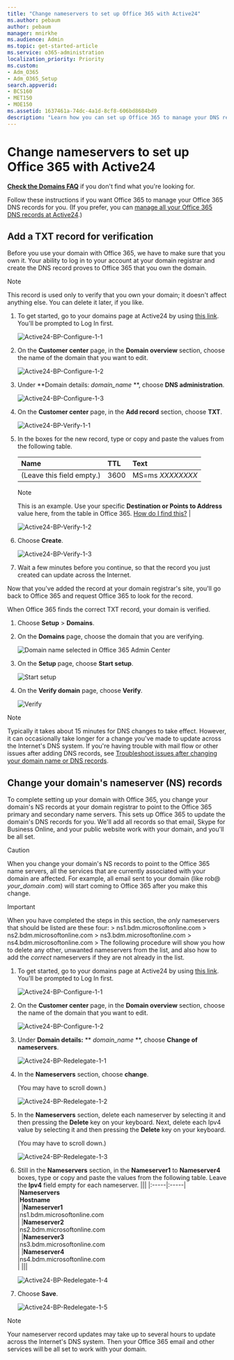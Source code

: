 ```yaml
---
title: "Change nameservers to set up Office 365 with Active24"
ms.author: pebaum
author: pebaum
manager: mnirkhe
ms.audience: Admin
ms.topic: get-started-article
ms.service: o365-administration
localization_priority: Priority
ms.custom:
- Adm_O365
- Adm_O365_Setup
search.appverid:
- BCS160
- MET150
- MOE150
ms.assetid: 1637461a-74dc-4a1d-8cf8-606bd8684bd9
description: "Learn how you can set up Office 365 to manage your DNS records at Active24. "
---
```


# Change nameservers to set up Office 365 with Active24

 **[Check the Domains FAQ](../setup/domains-faq.md)** if you don't find what you're looking for. 
  
Follow these instructions if you want Office 365 to manage your Office 365 DNS records for you. (If you prefer, you can [manage all your Office 365 DNS records at Active24](create-dns-records-at-active24.md).)
  
## Add a TXT record for verification

Before you use your domain with Office 365, we have to make sure that you own it. Your ability to log in to your account at your domain registrar and create the DNS record proves to Office 365 that you own the domain.
  
> [!NOTE]
> This record is used only to verify that you own your domain; it doesn't affect anything else. You can delete it later, if you like. 
  
1. To get started, go to your domains page at Active24 by using [this link](https://customer.active24.com/login.jsp). You'll be prompted to Log In first.
    
    ![Active24-BP-Configure-1-1](../media/33a223fd-57af-415c-9c5d-df18b1dee13d.png)
  
2. On the **Customer center** page, in the **Domain overview** section, choose the name of the domain that you want to edit. 
    
    ![Active24-BP-Configure-1-2](../media/487b9930-6a61-46b5-824b-1f87026210ce.png)
  
3. Under **Domain details:  *domain_name* **, choose **DNS administration**.
    
    ![Active24-BP-Configure-1-3](../media/0220173b-f73d-4659-a7d1-6f607afbb6d8.png)
  
4. On the **Customer center** page, in the **Add record** section, choose **TXT**.
    
    ![Active24-BP-Verify-1-1](../media/1e2afb98-af1d-494d-aad8-42ea3c29a675.png)
  
5. In the boxes for the new record, type or copy and paste the values from the following table.
    
   |**Name**|**TTL**|**Text**|
   |:-----|:-----|:-----|
    |(Leave this field empty.)  <br/> |3600  <br/> |MS=ms *XXXXXXXX*  <br/> 
    > [!NOTE]
    > This is an example. Use your specific **Destination or Points to Address** value here, from the table in Office 365. [How do I find this?](../get-help-with-domains/information-for-dns-records.md)  |
   
   ![Active24-BP-Verify-1-2](../media/ce5bc8bf-2809-4fe4-bcb8-2a281247ce35.png)
  
6. Choose **Create**.
    
    ![Active24-BP-Verify-1-3](../media/1f9c5de8-6360-435a-9d74-5045b0041660.png)
  
7. Wait a few minutes before you continue, so that the record you just created can update across the Internet.
    
Now that you've added the record at your domain registrar's site, you'll go back to Office 365 and request Office 365 to look for the record.
  
When Office 365 finds the correct TXT record, your domain is verified.
  
1. Choose **Setup** \> **Domains**.
    
2. On the **Domains** page, choose the domain that you are verifying. 
    
    ![Domain name selected in Office 365 Admin Center](../media/c61204f1-a025-448b-a2a1-c4d7abee7a06.png)
  
3. On the **Setup** page, choose **Start setup**.
    
    ![Start setup](../media/5f6578af-ae32-49e8-b283-ec2d080420da.png)
  
4. On the **Verify domain** page, choose **Verify**.
    
    ![Verify](../media/c256ab1d-03f2-498e-bb63-19e4d49a6b97.png)
  
> [!NOTE]
>  Typically it takes about 15 minutes for DNS changes to take effect. However, it can occasionally take longer for a change you've made to update across the Internet's DNS system. If you're having trouble with mail flow or other issues after adding DNS records, see [Troubleshoot issues after changing your domain name or DNS records](../get-help-with-domains/find-and-fix-issues.md). 
  
## Change your domain's nameserver (NS) records

To complete setting up your domain with Office 365, you change your domain's NS records at your domain registrar to point to the Office 365 primary and secondary name servers. This sets up Office 365 to update the domain's DNS records for you. We'll add all records so that email, Skype for Business Online, and your public website work with your domain, and you'll be all set.
  
> [!CAUTION]
> When you change your domain's NS records to point to the Office 365 name servers, all the services that are currently associated with your domain are affected. For example, all email sent to your domain (like rob@ *your_domain*  .com) will start coming to Office 365 after you make this change. 
  
> [!IMPORTANT]
>  When you have completed the steps in this section, the  *only*  nameservers that should be listed are these four: >  ns1.bdm.microsoftonline.com >  ns2.bdm.microsoftonline.com >  ns3.bdm.microsoftonline.com >  ns4.bdm.microsoftonline.com >  The following procedure will show you how to delete any other, unwanted nameservers from the list, and also how to add the  *correct*  nameservers if they are not already in the list. 
  
1. To get started, go to your domains page at Active24 by using [this link](https://customer.active24.com/login.jsp). You'll be prompted to Log In first.
    
    ![Active24-BP-Configure-1-1](../media/33a223fd-57af-415c-9c5d-df18b1dee13d.png)
  
2. On the **Customer center** page, in the **Domain overview** section, choose the name of the domain that you want to edit. 
    
    ![Active24-BP-Configure-1-2](../media/487b9930-6a61-46b5-824b-1f87026210ce.png)
  
3. Under **Domain details:** ** *domain_name* **, choose **Change of nameservers**.
    
    ![Active24-BP-Redelegate-1-1](../media/04db63e4-9641-4b2f-af50-151635799f09.png)
  
4. In the **Nameservers** section, choose **change**.
    
    (You may have to scroll down.)
    
    ![Active24-BP-Redelegate-1-2](../media/3b80c182-a4e0-4dbc-820d-cce1251c37e8.png)
  
5. In the **Nameservers** section, delete each nameserver by selecting it and then pressing the **Delete** key on your keyboard. Next, delete each Ipv4 value by selecting it and then pressing the **Delete** key on your keyboard. 
    
    (You may have to scroll down.)
    
    ![Active24-BP-Redelegate-1-3](../media/2887993a-ff6d-4e3d-a0da-7ec5f6be45c9.png)
  
6. Still in the **Nameservers** section, in the **Nameserver1** to **Nameserver4** boxes, type or copy and paste the values from the following table. Leave the **Ipv4** field empty for each nameserver.
 |||
 |:-----|:-----|
 |**Nameservers** <br/> |**Hostname** <br/> |
 |**Nameserver1**  <br/> |ns1.bdm.microsoftonline.com  <br/> |
 |**Nameserver2**  <br/> |ns2.bdm.microsoftonline.com  <br/> |
 |**Nameserver3**  <br/> |ns3.bdm.microsoftonline.com  <br/> |
 |**Nameserver4**  <br/> |ns4.bdm.microsoftonline.com  <br/> |
 |||

   
   ![Active24-BP-Redelegate-1-4](../media/374aad76-a104-48ab-ab87-5cb939999c58.png)
  
7. Choose **Save**.
    
    ![Active24-BP-Redelegate-1-5](../media/0e35ec67-7c3f-4d87-add2-22bdcd01435d.png)
  
> [!NOTE]
> Your nameserver record updates may take up to several hours to update across the Internet's DNS system. Then your Office 365 email and other services will be all set to work with your domain. 
  

